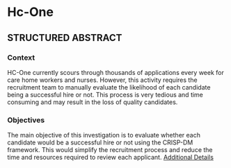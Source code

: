 # Hc-One
## STRUCTURED ABSTRACT  
### Context  
HC-One currently scours through thousands of applications every week for care home workers and
nurses. However, this activity requires the recruitment team to manually evaluate the likelihood
of each candidate being a successful hire or not. This process is very tedious and time consuming
and may result in the loss of quality candidates.
### Objectives
The main objective of this investigation is to evaluate whether each candidate would be a successful
hire or not using the CRISP-DM framework. This would simplify the recruitment process and
reduce the time and resources required to review each applicant.
[Additional Details](https://github.com/raj-akhil/Hc-One/blob/main/CSC8633_Group_6_Report.pdf)
 
